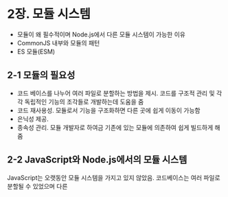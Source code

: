# 2장. 모듈 시스템

- 모듈이 왜 필수적이며 Node.js에서 다른 모듈 시스템이 가능한 이유
- CommonJS 내부와 모듈의 패턴
- ES 모듈(ESM)

## 2-1 모듈의 필요성

 - 코드 베이스를 나누어 여러 파일로 분할하는 방법을 제시. 코드를 구조적 관리 및 각각 독립적인 기능의 조각들로 개발하는데 도움을 줌
 - 코드 재사용성. 모듈로서 기능을 구조화하면 다른 곳에 쉽게 이동이 가능함
 - 은닉성 제공. 
 - 종속성 관리. 모듈 개발자로 하여금 기존에 있는 모듈에 의존하여 쉽게 빌드하게 해줌

## 2-2 JavaScript와 Node.js에서의 모듈 시스템
JavaScript는 오랫동안 모듈 시스템을 가지고 있지 않았음. 코드베이스는 여러 파일로 분할될 수 있었으며 다른 <script> 태그를 사용하여 임포트 될 수 있었음. 그러나 jQuery, Angular와 같은 프레임워크가 생태계를 점유해 나가며 JavaScript에 효율적으로 사용될 모듈 시스템이 정의 되기 시작함. 성공적인 것음 AMD(Asynchronous Module Definition)이고 RequireJS에 의해 대중화 되었으며 UMD(Universal Module Definition)이 나오게됨. 

Node가 처음 만들어 져을때 JavaScript를 위한 서버 런타임으로 구성됨. 따라서 모듈 관리에 있어 다른 방법을 도입할 수 있는 기회가 있었는데 이때 도입된 방법이 <script>와 URL을 통한 리소스 접근에 의존하지 않고 로컬 JavaScript 파일들에만 의존하는 것이였음. 이 모듈 시스템을 도입하기 위해 Node는 브라우저 환경이 아닌 곳에서 JavaScript 모듈 시스템을 제공할 수 있도록 고안된 CommonJS의 명세를 구현함. 이때부터 CommonJS는 Node의 주된 모듈 시스템이 됨.

2015년 ESMAScript6발표와 함께 표준 모듈 시스템에 대한 공식적인 제안이 나옴. 이때 모듈 관리에 대한 브라우저와 서버 차이점을 연결하고자 노력함. 지금 현재는 ESM이 CommonJS를 대체하여 JavaScript 모듈을 관리하는 실질적인 방법으로 되어가고 있으나 아직은 대부분의 프로젝트에서 CommonJS를 절대적으로 의존함.

## 2-3 모듈 시스템과 패턴

모듈은 은닉성을 강화 시켜주는 주된 장치임.

### 2-3-1 노출식 모듈 패턴

JavaScript의 문제점 중 하나는 네임 스페이스가 없어 모든 스크립트가 전역 범위로 실행됨. 예를 들어 A 라이브러리가 utils 전역 변수를 선언하고 사용하였고 B 라이브러리 또한 utils 전역변수를 덮어쓰거나 대체해 사용한다면 예측 불가능한 상황에 놓임. 이런 문제를 해결하기윈하 보편적인 기범임

```javascript
const myModule = (() => {
    const privateFoo = () => {}
    const privateBar = []
    
    const exported = {
        publicFoo: () => {},
        publicBar: () => {}
    }
    
    return exported
})()

console.log(myModule)
console.log(myModule.privateFoo, myModule.privateBar)
```

이 패턴은 자기 호출 함수를 사용함. 즉시 실행 함수 표현이라 불리며 private 범위를 만들고 공개될 부분만 내보냄. 이 패턴은 비공개 정보의 은닉을 유지하고 공개될 API를 내보내기 위해 이러한 특성을 핵심적으로 잘 활요함. 이 패턴을 기반으로 CommonJS 모듈 시스템이 만들어짐

## 2-4 CommonJS 모듈

Node의 첫번째 내장 모듈 시스템이며 두 가지 주요 개념을 지님

- require는 로컬 파일 시스템으로부터 모듈을 임포트하게 해줌

- export와 module.exports는 특별한 변수로서 현재 모듈에서 공개될 기능들을 내보내기 위해 사용됨

### 2-4-1 직접 만드는 모듈 로더

CommonJS에서의 require 함수

```javascript
const require = (moduleName) => {
    const id = require.resolve(moduleName); // 모듈 이름을 입력으로 받아 id라 불리는 모듈의 전체 경로를 알아내는 것.
    
    if (require.cache[id]) { // 모듈이 이미 로드된 경우 캐시된 모듈을 사용 
        return require.cache[id].exports;
    }
    
    const module = {  // exports는 module.exports의 초기값에 대한 참조 
        exports: {}, 
        id 
    };
    
    require.cache[id] = module; // module 객체가 캐시화됨
    
    // 모듈 로드
    loadModule(id, module, require);
    
    return module.exports;
};

require.cache = {};
require.resolve = (moduleName) => {
    // 모듈이름으로 id라 불리는 모듈의 전체경로를 찾아서 반환
};
```

### 2-4-2 module.exports와 exports

exports는 module.exports의 초기 값에 대한 참조일 뿐

아래와 같이 사용할 경우 exports객체에 새로운 함수 추가됨

```javascript
exports.hello = () => {
    console.log('Hello')
}
```

아래와 같이 사용시 module.exports의 내용을 변경하지 않기에 아무런 효과 X

```javascript
exports = () => {
    console.log('Hello')
}
```
함수, 인스턴스 또는 문자열과 같은 객체 리터럴 이외의 것을 보내려면 아래와 같이 다시 할당해야함

```javascript
module.exports = () => {
    console.log('Hello')
}
```

### 2-4-3 resolve 함수

종속성 지옥이라는 것은 프로그램의 종속성이 서로 공통된 라이브러리에 의존하지만 호환되지 않은 서로 다른 버전을 필요로 하는 상황을 나타냄. 이런 문제를 해결하기 위해 resolve 알고리즘을 구성함.

resolve 함수는 모듈의 이름을 입력으로 모듈 전체 경로를 반환함. 이 경로는 코드를 로드하고 모듈을 고유하게 식별하는 사용됨. resolve 알고리즘은 다음 세가지로 나눠짐

- 파일 모듈: moduleName이 /로 시작하면 모듈에 대한 절대 경로라 간주되어 그대로 반환됨. ./로 시작하면 상대 경로라 간주되며 요청한 모듈로부터 시작되어 계산됨
- 코어 모듈: / 또는 ./로 시작하지 않으면 코어 Node.js 모듈 내에서 검색 시도함
- 패키지 모듈: 코어 모듈이 없을 경우 요청 모듈의 경로에서 시작하여 디렉토리 구조를 탐색하여 node_modules 디렉토리에서 일치하는 모듈을 계속 찾음. 알고리즘은 파일 시스템 root에 도착할 때 까지 찾음.

![2-1](./image/nodejsdesignpattern/2장/2-1.png)

위와 같은 구조에서 상세 설명
- /myApp/foo.js에서 require('depA') 호출 시 /myApp/node_modules/depA/index.js가 로드됨
- /myApp/node_modules/depB/bar.js에서 require('depA') 호출시 /myApp/node_modules/depB/node_modules/depA/index.js가 로드됨.
- /myApp/node_modules/depC/foobar.js require('depA') 호출시 /myApp/node_modules/depC/node_modules/depA/index.js가 로드됨.

### 2-4-4 순환 종속성

![2-2](./image/nodejsdesignpattern/2장/2-2.jpg)

위와 같이 서로 참조하는 형태를 이룰 때 CommonJs가 어떻게 동작하는지 알아 보겠습니다.

- 모듈 a.js
```javascript
exports.loaded = false
const b = require('./b')
module.exports = {
    b,
    loaded: true // 이전 export문을 오버라이드
}
```
- 모듈 b.js
```javascript
exports.loaded = false
const a = require('./a')
module.exports = {
    a,
    loaded: true
}
```

- main.js
```javascript
const a = require('./a')
const b = require('./b')
console.log('a ->', JSON.stringify(a, null, 2))
console.log('b ->', JSON.stringify(b, null, 2))
```

- 결과
```javascript
a -> {
    "b": {
        "a": {
            "loaded": false
        },
        "loaded": true
    },
    "loaded": true
}

b -> {
    "a": {
        "loaded": false
    },
    "loaded": true
}
```

- 결과 설명
 1. main.js에서 처리가 시작되고 즉각적으로 require로 a.js를 불러옴
 1. 모듈 a.js는 처음으로 내보내지는 값인 loaded를 false로 설정
 1. 이 시점에서 모듈 a.js는 모듈 b.js를 require로 불러옴
 1. a.js에서와 같이 b.js에서 내보내지는 값인 loaded를 false로 설정
 1. b.js는 require로 a.js를 불러옴(순환 시점)
 1. a.js는 이미 처리되었기에 이때 내보내지는 값은 즉시 모듈 b.js의 범위로 복사됨
 1. 모듈 b.js는 마지막으로 loaded 값을 true 로 바꿈
 1. b.js는 완전이 종료가 되고 제어는 a.js로 반환됨. 현재 모듈 b.js의 상태 값을 복사하여 a.js의 범위를 가짐
 1. a.js의 마지막 단계는 loaded 값을 true로 바꿈
 1. 모듈 a.js는 현재 완전히 실행되었고 제어는 main.js로 반환됨. main.js는 현재 모듈 a.js의 상태를 복사하여 내부 범위를 가짐
 1. main.js는 require로 b.js를 불러오고 즉각 **캐시**된 것을 로드
 1. 현재 모듈 b.js의 상태가 모듈 main.js로 복사됨.

## 2-5 ESM: ECMAScript 모듈

- CommonJS나 AMD 같은 기존 모듈 시스템의 좋은 방안을 유지하기 위해 노력함

- 순환 종속성에 대한 지원과 비동기적으로 모듈을 로드할 수 있는 방법 제공

  

> ESM과 CommonJS의 차이점

ESM 모듈은 static이라는 점. 즉 임포트의 경우 동적으로 생성 불가능하며 상수 문자열만 허용됨

### 2-5-1 Node.js에서 ESM의 사용

- 모듈 파일의 확장자를 .mjs로 수정
- 모듈과 가장 근접한 package.json의 "type"필드에 "module"을 기재함

### 2-5-2 모듈 식별자

import 구문에서 적재하고 싶은 모듈의 경로를 명시할 때 쓰이는 값

- 상대적 식별자: ./logger.js 또는 ../logger.js와 같이 임포트하는 파일의 경로에 상대적 경로가 사용됨

- 절대 식별자: file:///opt/nodejs/config.js와 같이 직접적이고 명확하게 완전한 경로가 사용됨

- 노출 식별자: fastify 또는 https와 같이 node_modules 폴더에서 사용 가능하고 패키지 매니지를 통해 설치된 모듈 또는 node.js 코어 모듈

- 심층 임포트 식별자: fastify/lib/logger.js와 같이 node_modules에 있는 패키지의 경로

### 2-5-3 비동기 임포트

 여러 상황에 정적 임포트가 아닌 동적 임포트가 필요함. 예를 들어 운영 체제에 따른 모듈 임포트 또는 언어에 따른 특정 번역 모듈 등과 같은 상황에서.

```javascript
const SUPPORTED_LANGUAGES = ['el', 'en', 'es', 'it', 'pl']
const selectedLanguage = process.argv[2]

if(!SUPPORTED_LANGUAGES.includes(selectedLanguage)) {
    process.exit(1)
}

const translationModule = `./strings-${selectedLanguage}` // 선택된 언어를 사용하여 임포트 하고자하는 모듈의 이름을 동적으로 생성
import(translationModule) // 동적 임포트를 위해 import() 연산자 사용
	.then((strings) => { // 동적 임포트의 경우 비동기적으로 수행되기에 then에서 받아서 처리
    console.log(strings)
})
```

### 2-5-4 모듈 적재 이해하기

ESM의 동작을 이해하기 위해서는 JavaScript 코드가 어떻게 파싱되는지 알아봐야함

이중 로딩 단계, 읽기 전용 라이브 바인딩과 순환 종속성 위주로 설명할 것임.

#### 로딩 단계

인터프리터는 실행되어야할 코드의 순서와 함께 모듈 간에 어떤 종속성을 지니는지 이해하기 위해 종속성 그래프를 아래 3단계 과정을 통해 그림

1. 생성: 모든 import 구문을 찾고 재귀적으로 각 파일로부터 모든 모듈의 내용을 적재

2. 인스턴스화: 익스포트된 모든 개체들에 대해 명명된 참조를 메모리에 유지함. 또한 종속성 관계(linking)를 추적하며 어떠한 javaScript 코드가 실행되지 않음

3. 평가: 코드 실행하여 이전 인스턴스화 된 모든 개체가 실제 값을 얻을 수 있도록 함

> CommonJS와 차이점: CommonJS 종속성 그래프가 탐색되기 전 모든 파일을 실행 But ESM의 경우 2단계와 3단계가 완전 분리 되어 종속성 그래프가 완전해 진 다음 코드를 실행함

#### 읽기 전용 라이브 바인딩

임포트된 모듈이 익스포트 된 값에 대해 읽기 전용 라이브 바인딩 된다는 개념

아래의 예시

```javascript
//couter.js
export let count = 0
export function increment(){
    count++
}
```

```javascript
// main.js
import {count, increment} from `./counter.js`
console.log(count) // 0출력
increment()
console.log(count) // 1출력
count++ // 에러
```

위의 예시를 보다 싶이 스코프내에 개체가 임포트되었을때, 사용자 코드의 직접적인 제어 밖에 있는 바인딩 값은 그것이 원래 존재하던 모듈에서 바뀌지 않는 한, 원래의 값에 대한 바인딩이 변경 불가 하다는 것임

#### 순환 종속성 분석

- 모듈 a.js

```javascript
import * as bModule from `./b.js`
export let loaded = false
export const b = bModule
loaded = true
```

- 모듈 b.js

```javascript
import * as aModule from `./a.js`
export let loaded = false
export const a = bModule
loaded = true
```

- main.js

```javascript
import * as a from './a.js'
import * as b from './b.js'
console.log('a ->', a)
console.log('b ->', b)
```

- 결과

```javascript
a -> <ref * 1> [Module] {
    b: [Module] { a: [Circular * 1], loaded: true },
    loaded: true
}

b -> <ref * 1> [Module] {
    a: [Module] { b: [Circular * 1], loaded: true },
    loaded: true
}
```

- 결과 해석

1단계: 파싱

1. main.js에서 처음 발견된 import문이 a.js로 곧장 향함
2. a.js에서 b.js로 향하는 import 문을 발견
3. b.js에서 a.js로 다시 향하는 import문이 있음. 하지만 a.js는 이미 방문했기 때문에 그 경로로 다시 탐색되지 않음
3. 이 시점에서는 b.js가 다른 import 문을 가지고 있지 않기 때문에 탐색이 a.js로 되 돌아감. 그리고 a.js에서 다른 import 문을 가지고 있지 않기에 main.js로 돌아감.  그 때 b.js의 임포트 지점을 발견하지만 이미 탐색되었기에 해당 경로는 무시함

2단계: 인스턴스화

1. 인터프리터는 b.js에서 시작하며 모듈이 loaded와 a를 익스포트하는 것을 포착함
2. 인터프리터는 loaded와 b를 익스포트하는 a.js로 이동함
3. 마지막으로 main.js로 이동하며, 더 이상의 기능에 대한 익스포트가 없음
4. 마지막 단계에서 익스포트 맵은 익스포트된 이름의 추적만을 유지함. 연관된 값은 현재로는 인스턴스화 되지 않은 것으로 간주됨
5. 모듈 b.js는 aModule라는 이름으로 a.js에서의 익스포트를 연결함
6. 모듈 a.js는 bModule라는 이름으로 b.js에서의 익스포트를 연결함
7. 마지막으로 main.js는 b라는 이름으로 b.js에서의 모든 익스포트를 임포트함. 비슷하게 a라는 이름으로 a.js에서의 모든 익스포트를 임포트함

3단계: 평가

1. b.js 부터 수행되며, 첫번째 라인은 모듈에서 익스포트되는 loaded 값이 false로 평가됨

2. 마찬가지로 익스포트되는 속성 a가 평가됨. 이번에는 export 맵의 모듈 a.js를 나타내는 모듈 객체에 대한 참조로 평가됨

3. loaded 속성의 값이 true로 바뀜. 이 시점에 모듈 b.js의 익스 포트 상태가 완전히 평가됨

4. 이제 a.js로 수행이 이동되고, 다시 loaded를 false로 설정하는것으로 시작함

5. 이 때, export b가 익스포트 맵에서 모듈 b.js에 대한 참조로 평가됨

6. 마지막으로 loaded 속성은 true로 바뀜. 이제 모듈 a.js에서도 완전히 평가된 모든 익스포트를 갖게 됨

   